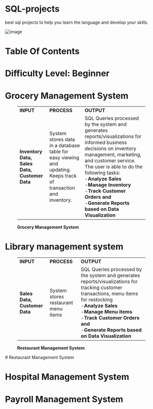 # SQL-projects
best sql projects to help you learn the language and develop your skills.

![image](https://user-images.githubusercontent.com/120396905/232504948-19ae53b0-65fd-44bf-877c-58a61063c442.png)

# Table Of Contents
# Difficulty Level: Beginner

# Grocery Management System 

<!-- wp:table {"className":"is-style-stripes"} -->
<figure class="wp-block-table is-style-stripes"><table><tbody><tr><td><strong>INPUT</strong></td><td><strong>PROCESS</strong></td><td><strong>OUTPUT</strong></td></tr><tr><td><strong>Inventory Data, Sales Data, Customer Data</strong></td><td>System stores data in a database table for easy viewing and updating. Keeps track of transaction and inventory.</td><td>SQL Queries processed by the system and generates reports/visualizations for informed business decisions on inventory management, marketing, and customer service. The user is able to do the following tasks:<br>-<strong>Analyze Sales</strong><br>-<strong>Manage Inventory</strong><br>-<strong>Track Customer Orders and</strong><br>-<strong>Generate Reports based on Data Visualization</strong></td></tr></tbody></table><figcaption class="wp-element-caption"><strong>Grocery Management System</strong><br></figcaption></figure>
<!-- /wp:table -->

# Library management system
<!-- wp:table {"className":"is-style-stripes"} -->
<figure class="wp-block-table is-style-stripes"><table><tbody><tr><td><strong>INPUT</strong></td><td><strong>PROCESS</strong></td><td><strong>OUTPUT</strong></td></tr><tr><td><strong>Sales Data, Customer Data</strong></td><td>System stores restaurant menu items</td><td>SQL Queries processed by the system and generates reports/visualizations for tracking customer transactions, menu items for restocking<br>-<strong>Analyze Sales</strong><br>-<strong>Manage Menu items</strong><br>-<strong>Track Customer Orders and</strong><br>-<strong>Generate Reports based on Data Visualization</strong></td></tr></tbody></table><figcaption class="wp-element-caption"><strong>Restaurant Management System</strong></figcaption></figure>
<!-- /wp:table -->
# Restaurant Management System 

# Hospital Management System

# Payroll Management System
